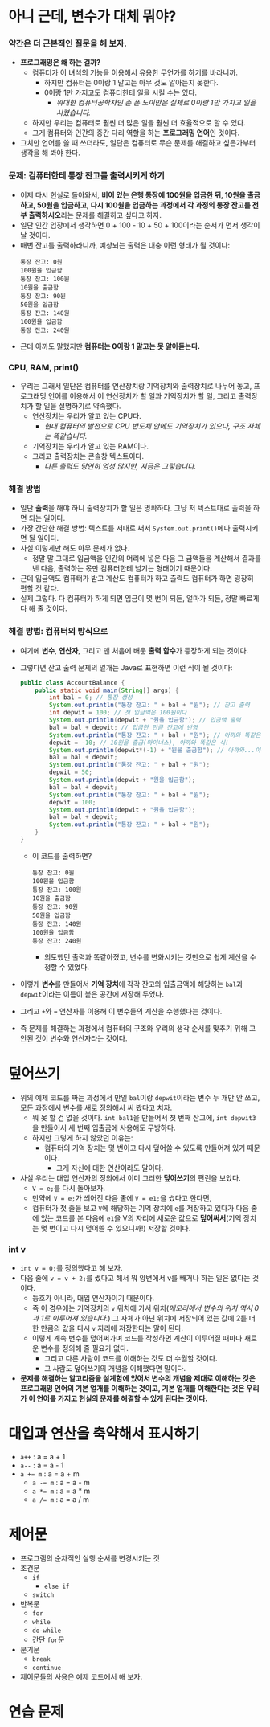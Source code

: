 # 아니 근데, 변수가 대체 뭐야?

### 약간은 더 근본적인 질문을 해 보자.

- **프로그래밍은 왜 하는 걸까?**
    - 컴퓨터가 이 녀석의 기능을 이용해서 유용한 무언가를 하기를 바라니까.
        - 하지만 컴퓨터는 0이랑 1 말고는 아무 것도 알아듣지 못한다.
        - 0이랑 1만 가지고도 컴퓨터한테 일을 시킬 수는 있다.
            - *위대한 컴퓨터공학자인 존 폰 노이만은 실제로 0이랑 1만 가지고 일을 시켰습니다.*
    - 하지만 우리는 컴퓨터로 훨씬 더 많은 일을 훨씬 더 효율적으로 할 수 있다.
    - 그게 컴퓨터와 인간의 중간 다리 역할을 하는 **프로그래밍 언어**인 것이다.
- 그치만 언어를 쓸 때 쓰더라도, 일단은 컴퓨터로 무슨 문제를 해결하고 싶은가부터 생각을 해 봐야 한다.

### 문제: 컴퓨터한테 통장 잔고를 출력시키게 하기

- 이제 다시 현실로 돌아와서, **비어 있는 은행 통장에 100원을 입금한 뒤, 10원을 출금하고, 50원을 입금하고, 다시 100원을 입금하는 과정에서 각 과정의 통장 잔고를 전부 출력하시오**라는 문제를 해결하고 싶다고 하자.
- 일단 인간 입장에서 생각하면 0 + 100 - 10 + 50 + 100이라는 순서가 먼저 생각이 날 것이다.
- 매번 잔고를 출력하라니까, 예상되는 출력은 대충 이런 형태가 될 것이다:
    ```
    통장 잔고: 0원
    100원을 입금함
    통장 잔고: 100원
    10원을 출금함
    통장 잔고: 90원
    50원을 입금함
    통장 잔고: 140원
    100원을 입금함
    통장 잔고: 240원
    ```
- 근데 아까도 말했지만 **컴퓨터는 0이랑 1 말고는 못 알아듣는다.**

### CPU, RAM, print()

- 우리는 그래서 일단은 컴퓨터를 연산장치랑 기억장치와 출력장치로 나누어 놓고, 프로그래밍 언어를 이용해서 이 연산장치가 할 일과 기억장치가 할 일, 그리고 출력장치가 할 일을 설명하기로 약속했다.
    - 연산장치는 우리가 알고 있는 CPU다.
        - *현대 컴퓨터의 발전으로 CPU 반도체 안에도 기억장치가 있으나, 구조 자체는 똑같습니다.*
    - 기억장치는 우리가 알고 있는 RAM이다.
    - 그리고 출력장치는 콘솔창 텍스트이다.
        - *다른 출력도 당연히 엄청 많지만, 지금은 그렇습니다.*

### 해결 방법

- 일단 **출력**을 해야 하니 출력장치가 할 일은 명확하다. 그냥 저 텍스트대로 출력을 하면 되는 일이다.
- 가장 간단한 해결 방법: 텍스트를 저대로 써서 `System.out.print()`에다 출력시키면 될 일이다.
- 사실 이렇게만 해도 아무 문제가 없다.
    - 정말 말 그대로 입금액을 인간의 머리에 넣은 다음 그 금액들을 계산해서 결과를 낸 다음, 출력하는 몫만 컴퓨터한테 넘기는 형태이기 때문이다.
- 근데 입금액도 컴퓨터가 받고 계산도 컴퓨터가 하고 츨력도 컴퓨터가 하면 굉장히 편할 것 같다.
- 실제 그렇다. 다 컴퓨터가 하게 되면 입금이 몇 번이 되든, 얼마가 되든, 정말 빠르게 다 해 줄 것이다.

### 해결 방법: 컴퓨터의 방식으로

- 여기에 **변수**, **연산자**, 그리고 맨 처음에 배운 **출력 함수**가 등장하게 되는 것이다.
- 그렇다면 잔고 출력 문제의 얼개는 Java로 표현하면 이런 식이 될 것이다:
    ```Java
    public class AccountBalance {
        public static void main(String[] args) {
            int bal = 0; // 통장 생성
            System.out.println("통장 잔고: " + bal + "원"); // 잔고 출력
            int depwit = 100; // 첫 입금액은 100원이다
            System.out.println(depwit + "원을 입금함"); // 입금액 출력
            bal = bal + depwit; // 입금한 만큼 잔고에 반영
            System.out.println("통장 잔고: " + bal + "원"); // 아까와 똑같은 식
            depwit = -10; // 10원을 출금(마이너스), 아까와 똑같은 식!
            System.out.println(depwit*(-1) + "원을 출금함"); // 아까와...이하생략
            bal = bal + depwit;
            System.out.println("통장 잔고: " + bal + "원");
            depwit = 50;
            System.out.println(depwit + "원을 입금함");
            bal = bal + depwit;
            System.out.println("통장 잔고: " + bal + "원");
            depwit = 100;
            System.out.println(depwit + "원을 입금함");
            bal = bal + depwit;
            System.out.println("통장 잔고: " + bal + "원");
        }
    }
    ```

    - 이 코드를 출력하면?
        ```
        통장 잔고: 0원
        100원을 입금함  
        통장 잔고: 100원
        10원을 출금함
        통장 잔고: 90원
        50원을 입금함
        통장 잔고: 140원
        100원을 입금함
        통장 잔고: 240원
        ```
        - 의도했던 출력과 똑같아졌고, 변수를 변화시키는 것만으로 쉽게 계산을 수정할 수 있었다.

- 이렇게 **변수**를 만들어서 **기억 장치**에 각각 잔고와 입출금액에 해당하는 `bal`과 `depwit`이라는 이름이 붙은 공간에 저장해 두었다.
- 그리고 `+`와 `=` 연산자를 이용해 이 변수들의 계산을 수행했다는 것이다.
- 즉 문제를 해결하는 과정에서 컴퓨터의 구조와 우리의 생각 순서를 맞추기 위해 고안된 것이 변수와 연산자라는 것이다.

# 덮어쓰기

- 위의 예제 코드를 짜는 과정에서 만일 `bal`이랑 `depwit`이라는 변수 두 개만 안 쓰고, 모든 과정에서 변수를 새로 정의해서 써 봤다고 치자.
    - 뭐 못 할 건 없을 것이다. `int bal1`을 만들어서 첫 번째 잔고에, `int depwit3`을 만들어서 세 번째 입출금에 사용해도 무방하다.
    - 하지만 그렇게 하지 않았던 이유는:
        - 컴퓨터의 기억 장치는 몇 번이고 다시 덮어쓸 수 있도록 만들어져 있기 때문이다.
            - 그게 자신에 대한 연산이라도 말이다.
- 사실 우리는 대입 연산자의 정의에서 이미 그러한 **덮어쓰기**의 편린을 보았다.
    - `V = e;`를 다시 돌아보자.
    - 만약에 `V = e;`가 씌어진 다음 줄에 `V = e1;`을 썼다고 한다면,
    - 컴퓨터가 첫 줄을 보고 `V`에 해당하는 기억 장치에 `e`를 저장하고 있다가 다음 줄에 있는 코드를 본 다음에 `e1`을 V의 자리에 새로운 값으로 **덮어써서**(기억 장치는 몇 번이고 다시 덮어쓸 수 있으니까!) 저장할 것이다.

### int v

- `int v = 0;`를 정의했다고 해 보자.
- 다음 줄에 `v = v + 2;`를 썼다고 해서 뭐 양변에서 v를 빼거나 하는 일은 없다는 것이다.
    - 등호가 아니라, 대입 연산자이기 때문이다.
    - 즉 이 경우에는 기억장치의 `v` 위치에 가서 위치(*메모리에서 변수의 위치 역시 0과 1로 이루어져 있습니다.*) 그 자체가 아닌 위치에 저장되어 있는 값에 2를 더한 만큼의 값을 다시 `v` 자리에 저장한다는 말이 된다.
    - 이렇게 계속 변수를 덮어써가며 코드를 작성하면 계산이 이루어질 때마다 새로운 변수를 정의해 줄 필요가 없다.
        - 그리고 다른 사람이 코드를 이해하는 것도 더 수월할 것이다.
        - 그 사람도 덮어쓰기의 개념을 이해했다면 말이다.
- **문제를 해결하는 알고리즘을 설계함에 있어서 변수의 개념을 제대로 이해하는 것은 프로그래밍 언어의 기본 얼개를 이해하는 것이고, 기본 얼개를 이해한다는 것은 우리가 이 언어를 가지고 현실의 문제를 해결할 수 있게 된다는 것이다.** 

# 대입과 연산을 축약해서 표시하기

- `a++` : a = a + 1
- `a--` : a = a - 1
- `a += m` : a = a + m
    - `a -= m` : a = a - m
    - `a *= m` : a = a * m
    - `a /= m` : a = a / m

# 제어문

- 프로그램의 순차적인 실행 순서를 변경시키는 것
- 조건문
    - `if`
        - `else if`
    - `switch`
- 반복문
    - `for`
    - `while`
    - `do-while`
    - 간단 `for`문
- 분기문
    - `break`
    - `continue`
- 제어문들의 사용은 예제 코드에서 해 보자.

# 연습 문제

```Java

```